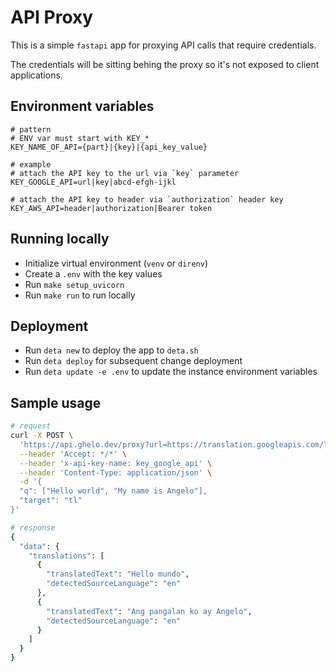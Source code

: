 # API Proxy
This is a simple `fastapi` app for proxying API calls that require credentials.

The credentials will be sitting behing the proxy so it's not exposed to client applications.

## Environment variables
```
# pattern
# ENV var must start with KEY_*
KEY_NAME_OF_API={part}|{key}|{api_key_value}

# example
# attach the API key to the url via `key` parameter
KEY_GOOGLE_API=url|key|abcd-efgh-ijkl

# attach the API key to header via `authorization` header key
KEY_AWS_API=header|authorization|Bearer token
```

## Running locally
- Initialize virtual environment (`venv` or `direnv`)
- Create a `.env` with the key values
- Run `make setup_uvicorn`
- Run `make run` to run locally

## Deployment
- Run `deta new` to deploy the app to `deta.sh`
- Run `deta deploy` for subsequent change deployment
- Run `deta update -e .env` to update the instance environment variables

## Sample usage
```bash
# request
curl -X POST \
  'https://api.ghelo.dev/proxy?url=https://translation.googleapis.com/language/translate/v2' \
  --header 'Accept: */*' \
  --header 'x-api-key-name: key_google_api' \
  --header 'Content-Type: application/json' \
  -d '{
  "q": ["Hello world", "My name is Angelo"],
  "target": "tl"
}'

# response
{
  "data": {
    "translations": [
      {
        "translatedText": "Hello mundo",
        "detectedSourceLanguage": "en"
      },
      {
        "translatedText": "Ang pangalan ko ay Angelo",
        "detectedSourceLanguage": "en"
      }
    ]
  }
}
```